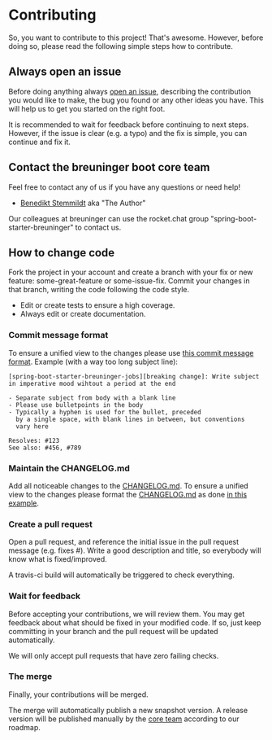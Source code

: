 # Contributing

So, you want to contribute to this project! That's awesome. However, before doing so, please read the following simple steps how to contribute.


## Always open an issue

Before doing anything always [open an issue](https://github.com/e-breuninger/spring-boot-starter-breuninger/issues), 
describing the contribution you would like to make, the bug you found or any other ideas you have. 
This will help us to get you started on the right foot.

It is recommended to wait for feedback before continuing to next steps. However, if 
the issue is clear (e.g. a typo) and the fix is simple, you can continue and fix it.


## Contact the breuninger boot core team

Feel free to contact any of us if you have any questions or need help!

* [Benedikt Stemmildt](https://github.com/benestem) aka "The Author"

Our colleagues at breuninger can use the rocket.chat group "spring-boot-starter-breuninger" to contact us.


## How to change code

Fork the project in your account and create a branch with your fix or new feature: some-great-feature or some-issue-fix.
Commit your changes in that branch, writing the code following the code style.

* Edit or create tests to ensure a high coverage.
* Always edit or create documentation.

### Commit message format

To ensure a unified view to the changes please use [this commit message format](https://chris.beams.io/posts/git-commit/#seven-rules).
Example (with a way too long subject line):

    [spring-boot-starter-breuninger-jobs][breaking change]: Write subject in imperative mood wihtout a period at the end
    
    - Separate subject from body with a blank line
    - Please use bulletpoints in the body
    - Typically a hyphen is used for the bullet, preceded
      by a single space, with blank lines in between, but conventions
      vary here
    
    Resolves: #123
    See also: #456, #789


### Maintain the CHANGELOG.md

Add all noticeable changes to the [CHANGELOG.md](CHANGELOG.md).
To ensure a unified view to the changes please format the [CHANGELOG.md](CHANGELOG.md) as done [in this example](https://github.com/skywinder/github-changelog-generator/blob/master/CHANGELOG.md). 


### Create a pull request

Open a pull request, and reference the initial issue in the pull request message (e.g. fixes #). 
Write a good description and title, so everybody will know what is fixed/improved.

A travis-ci build will automatically be triggered to check everything.


### Wait for feedback

Before accepting your contributions, we will review them. You may get feedback about what should be 
fixed in your modified code. If so, just keep committing in your branch and the pull request will be 
updated automatically.

We will only accept pull requests that have zero failing checks.


### The merge

Finally, your contributions will be merged.

The merge will automatically publish a new snapshot version.
A release version will be published manually by the [core team](#Contact-the-breuninger-boot-core-team) according to our roadmap.  
